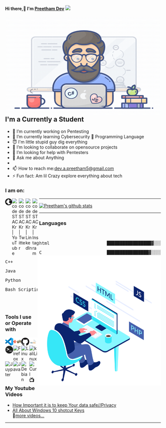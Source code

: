 #### Hi there,👋 I'm [Preetham Dev][website]  ![](https://visitor-badge.glitch.me/badge?page_id=Macronol5.Macronol5)

<img align="right" alt="GIF" src="https://github.com/Macronol5/Macronol5/blob/main/programmer.gif?raw=true" width="500" height="320" />

## I'm a Currently a Student 
- 🔭 I’m currently working on Pentesting
- 🌱 I’m currently learning Cybersecurity 🔁 Programming Language 
- 😇 I'm little stupid guy dig everything
- 👯 I’m looking to collaborate on opensource projects
- 🤔 I’m looking for help with Pentesters
- 💬 Ask me about Anything
-
- 📫 How to reach me:dev.a.preetham5@gmail.com
- ⚡ Fun fact: Am lil Crazy explore everything about tech


### I am on:
[<img align="left" alt="codeSTACKr.com" width="22px" src="https://raw.githubusercontent.com/iconic/open-iconic/master/svg/globe.svg" />][website]
[<img align="left" alt="codeSTACKr | YouTube" width="22px" src="https://cdn.jsdelivr.net/npm/simple-icons@v3/icons/youtube.svg" />][youtube]
[<img align="left" alt="codeSTACKr | Twitter" width="22px" src="https://cdn.jsdelivr.net/npm/simple-icons@v3/icons/twitter.svg" />][twitter]
[<img align="left" alt="codeSTACKr | LinkedIn" width="22px" src="https://cdn.jsdelivr.net/npm/simple-icons@v3/icons/linkedin.svg" />][linkedin]
[<img align="left" alt="codeSTACKr | Instagram" width="22px" src="https://cdn.jsdelivr.net/npm/simple-icons@v3/icons/instagram.svg" />][instagram]

---

[![Preetham's github stats](https://github-readme-stats.vercel.app/api?username=Macronol5&count_private=true&show_icons=true&theme=cobalt&include_all_commits=true)](https://github.com/Macronol5)

---
<img align="right" alt="GIF" src="https://github.com/Macronol5/Macronol5/blob/main/focused1.gif?raw=true" width="400" height="420" />


### Languages
<br/>
<pre>html                      █████████████████▓░░░░░░░░ </pre> 
<pre>C                         ████████████████▓░░░░░░░░░  </pre> 
<pre>C++                       ████████▓░░░░░░░░░░░░░░░░░  </pre> 
<pre>Java                      ███████████▒░░░░░░░░░░░░░░  </pre> 
<pre>Python                    ████████░░░░░░░░░░░░░░░░░░  </pre>
<pre>Bash Scripting            ██████░░░░░░░░░░░░░░░░░░░░  </pre> 

<br/>
<br/>

### Tools I use or Operate with

<img align="left" alt="Visual Studio Code" width="26px" src="https://raw.githubusercontent.com/github/explore/80688e429a7d4ef2fca1e82350fe8e3517d3494d/topics/visual-studio-code/visual-studio-code.png" />
<img align="left" alt="Git" width="26px" src="https://raw.githubusercontent.com/github/explore/80688e429a7d4ef2fca1e82350fe8e3517d3494d/topics/git/git.png" />
<img align="left" alt="GitHub" width="26px" src="https://raw.githubusercontent.com/github/explore/78df643247d429f6cc873026c0622819ad797942/topics/github/github.png" />
<img align="left" alt="MySQL" width="26px" src="https://raw.githubusercontent.com/github/explore/80688e429a7d4ef2fca1e82350fe8e3517d3494d/topics/mysql/mysql.png" />
<img align="left" alt="Terminal" width="26px"src="https://raw.githubusercontent.com/github/explore/80688e429a7d4ef2fca1e82350fe8e3517d3494d/topics/terminal/terminal.png" />
<img align="left" alt="Firefox" width="26px"src="https://github.com/simple-icons/simple-icons/blob/develop/icons/firefox.svg" />
<img align="left" alt="Linux" width="26px"src="https://github.com/simple-icons/simple-icons/blob/develop/icons/linux.svg" />
<img align="left" alt="kaliLinux" width="26px"src="https://github.com/simple-icons/simple-icons/blob/develop/icons/kalilinux.svg" />
<img align="left" alt="Juypter" width="26px"src="https://github.com/simple-icons/simple-icons/blob/develop/icons/jupyter.svg" />
<img align="left" alt="Java" width="26px"src="https://github.com/simple-icons/simple-icons/blob/develop/icons/docker.svg" />
<img align="left" alt="Debian" width="26px"src="https://github.com/simple-icons/simple-icons/blob/develop/icons/debian.svg" />
<img align="left" alt="Curl" width="26px"src="https://github.com/simple-icons/simple-icons/blob/develop/icons/curl.svg" />



<br/>
<br/>
<br/>

-------

<br/>

### 📺 My Youtube Videos
- [How Important it is to keep Your data safe//Privacy](https://www.youtube.com/watch?v=0vZJ5pdXo0I&t=3s)
- [All About Windows 10 shotcut Keys](https://www.youtube.com/watch?v=V701PmrKGkU)<br/>
🔴[more videos...](https://www.youtube.com/channel/UC0vU25uyA86ZZCAMHhP-49A)

---









































[website]:https://www.flowcode.com/page/macronol5
[twitter]:https://twitter.com/preethamDev7
[youtube]:https://www.youtube.com/channel/UC0vU25uyA86ZZCAMHhP-49A
[instagram]: https://instagram.com/clex_marto
[linkedin]: https://linkedin.com/in/preetham-dev-13082





